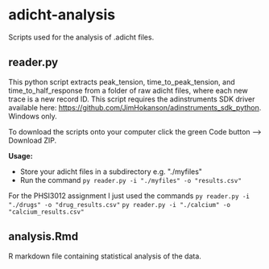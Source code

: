 # adicht-analysis
Scripts used for the analysis of .adicht files.

## reader.py
This python script extracts peak_tension, time_to_peak_tension, and time_to_half_response from a folder of raw adicht files, where each new trace is a new record ID.
This script requires the adinstruments SDK driver available here: https://github.com/JimHokanson/adinstruments_sdk_python. Windows only.

To download the scripts onto your computer click the green Code button --> Download ZIP.

**Usage:**
 - Store your adicht files in a subdirectory e.g. "./myfiles"
 - Run the command `py reader.py -i "./myfiles" -o "results.csv"`

For the PHSI3012 assignment I just used the commands
`py reader.py -i "./drugs" -o "drug_results.csv"`
`py reader.py -i "./calcium" -o "calcium_results.csv"`

## analysis.Rmd
R markdown file containing statistical analysis of the data.
